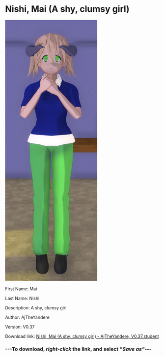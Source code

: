 # Nishi, Mai (A shy, clumsy girl)

<img src = "https://raw.githubusercontent.com/Arbiter1223/Daigaku-Gurashi-Custom-Students/master/Students/Files/Nishi%2C%20Mai%20(A%20shy%2C%20clumsy%20girl).png">

First Name: Mai

Last Name: Nishi

Description: A shy, clumsy girl

Author: AjTheYandere

Version: V0.37

Download link: <a href="https://raw.githubusercontent.com/Arbiter1223/Daigaku-Gurashi-Custom-Students/master/Students/Files/Nishi%2C%20Mai%20(A%20shy%2C%20clumsy%20girl)%20-%20AjTheYandere%2C%20V0.37.student">Nishi, Mai (A shy, clumsy girl) - AjTheYandere, V0.37.student</a>

### ---**To download, _right-click_ the link, and select _"Save as"_**---
